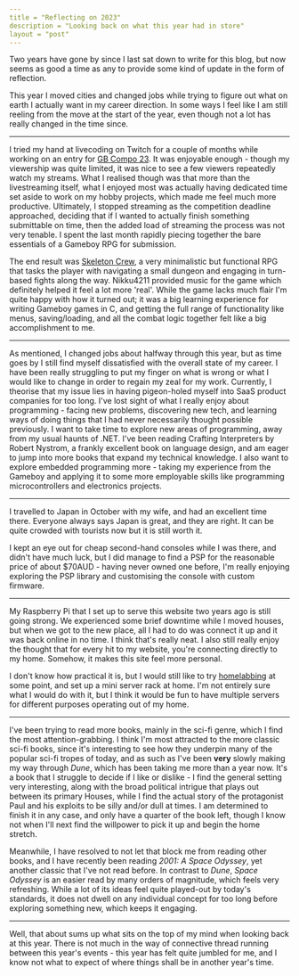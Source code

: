 ```yaml
---
title = "Reflecting on 2023"
description = "Looking back on what this year had in store"
layout = "post"
---
```


Two years have gone by since I last sat down to write for this blog, but now seems as good a time as any to provide some kind of update in the form of reflection.

This year I moved cities and changed jobs while trying to figure out what on earth I actually want in my career direction. In some ways I feel like I am still reeling from the move at the start of the year, even though not a lot has really changed in the time since.

---

I tried my hand at livecoding on Twitch for a couple of months while working on an entry for [GB Compo 23](https://itch.io/jam/gbcompo23). It was enjoyable enough - though my viewership was quite limited, it was nice to see a few viewers repeatedly watch my streams. What I realised though was that more than the livestreaming itself, what I enjoyed most was actually having dedicated time set aside to work on my hobby projects, which made me feel much more productive. Ultimately, I stopped streaming as the competition deadline approached, deciding that if I wanted to actually finish something submittable on time, then the added load of streaming the process was not very tenable. I spent the last month rapidly piecing together the bare essentials of a Gameboy RPG for submission.

The end result was [Skeleton Crew](https://staticlinkage.itch.io/skeleton-crew), a very minimalistic but functional RPG that tasks the player with navigating a small dungeon and engaging in turn-based fights along the way. Nikku4211 provided music for the game which definitely helped it feel a lot more 'real'. While the game lacks much flair I'm quite happy with how it turned out; it was a big learning experience for writing Gameboy games in C, and getting the full range of functionality like menus, saving/loading, and all the combat logic together felt like a big accomplishment to me.

---

As mentioned, I changed jobs about halfway through this year, but as time goes by I still find myself dissatisfied with the overall state of my career. I have been really struggling to put my finger on what is wrong or what I would like to change in order to regain my zeal for my work. Currently, I theorise that my issue lies in having pigeon-holed myself into SaaS product companies for too long. I've lost sight of what I really enjoy about programming - facing new problems, discovering new tech, and learning ways of doing things that I had never necessarily thought possible previously. I want to take time to explore new areas of programming, away from my usual haunts of .NET. I've been reading Crafting Interpreters by Robert Nystrom, a frankly excellent book on language design, and am eager to jump into more books that expand my technical knowledge. I also want to explore embedded programming more - taking my experience from the Gameboy and applying it to some more employable skills like programming microcontrollers and electronics projects.

---

I travelled to Japan in October with my wife, and had an excellent time there. Everyone always says Japan is great, and they are right. It can be quite crowded with tourists now but it is still worth it.

I kept an eye out for cheap second-hand consoles while I was there, and didn't have much luck, but I did manage to find a PSP for the reasonable price of about $70AUD - having never owned one before, I'm really enjoying exploring the PSP library and customising the console with custom firmware.

---

My Raspberry Pi that I set up to serve this website two years ago is still going strong. We experienced some brief downtime while I moved houses, but when we got to the new place, all I had to do was connect it up and it was back online in no time. I think that's really neat. I also still really enjoy the thought that for every hit to my website, you're connecting directly to my home. Somehow, it makes this site feel more personal.

I don't know how practical it is, but I would still like to try [homelabbing](https://linuxhandbook.com/homelab/) at some point, and set up a mini server rack at home. I'm not entirely sure what I would do with it, but I think it would be fun to have multiple servers for different purposes operating out of my home.

---

I've been trying to read more books, mainly in the sci-fi genre, which I find the most attention-grabbing. I think I'm most attracted to the more classic sci-fi books, since it's interesting to see how they underpin many of the popular sci-fi tropes of today, and as such as I've been **very** slowly making my way through *Dune*, which has been taking me more than a year now. It's a book that I struggle to decide if I like or dislike - I find the general setting very interesting, along with the broad political intrigue that plays out between its primary Houses, while I find the actual story of the protagonist Paul and his exploits to be silly and/or dull at times. I am determined to finish it in any case, and only have a quarter of the book left, though I know not when I'll next find the willpower to pick it up and begin the home stretch.

Meanwhile, I have resolved to not let that block me from reading other books, and I have recently been reading *2001: A Space Odyssey*, yet another classic that I've not read before. In contrast to *Dune*, *Space Odyssey* is an easier read by many orders of magnitude, which feels very refreshing. While a lot of its ideas feel quite played-out by today's standards, it does not dwell on any individual concept for too long before exploring something new, which keeps it engaging.

---

Well, that about sums up what sits on the top of my mind when looking back at this year. There is not much in the way of connective thread running between this year's events - this year has felt quite jumbled for me, and I know not what to expect of where things shall be in another year's time.

